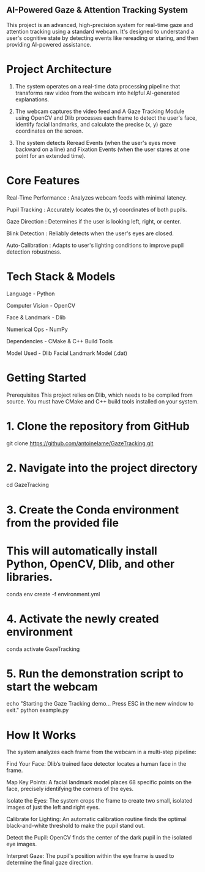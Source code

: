 ## AI-Powered Gaze & Attention Tracking System
This project is an advanced, high-precision system for real-time gaze and attention tracking using a standard webcam. It's designed to understand a user's cognitive state by detecting events like rereading or staring, and then providing AI-powered assistance.

# Project Architecture
1. The system operates on a real-time data processing pipeline that transforms raw video from the webcam into helpful AI-generated explanations.

2. The webcam captures the video feed and A Gaze Tracking Module using OpenCV and Dlib processes each frame to detect the user's face, identify facial landmarks, and calculate the precise (x, y) gaze coordinates on the screen.

3. The system detects Reread Events (when the user's eyes move backward on a line) and Fixation Events (when the user stares at one point for an extended time).

# Core Features
Real-Time Performance : Analyzes webcam feeds with minimal latency.

Pupil Tracking : Accurately locates the (x, y) coordinates of both pupils.

Gaze Direction : Determines if the user is looking left, right, or center.

Blink Detection : Reliably detects when the user's eyes are closed.

Auto-Calibration : Adapts to user's lighting conditions to improve pupil detection robustness.

# Tech Stack & Models
Language - Python 

Computer Vision - OpenCV

Face & Landmark - Dlib

Numerical Ops - NumPy

Dependencies - CMake & C++ Build Tools

Model Used - Dlib Facial Landmark Model (.dat)

# Getting Started
Prerequisites
This project relies on Dlib, which needs to be compiled from source. You must have CMake and C++ build tools installed on your system.

# 1. Clone the repository from GitHub
git clone https://github.com/antoinelame/GazeTracking.git

# 2. Navigate into the project directory
cd GazeTracking

# 3. Create the Conda environment from the provided file
# This will automatically install Python, OpenCV, Dlib, and other libraries.
conda env create -f environment.yml

# 4. Activate the newly created environment
conda activate GazeTracking

# 5. Run the demonstration script to start the webcam
echo "Starting the Gaze Tracking demo... Press ESC in the new window to exit."
python example.py

# How It Works
The system analyzes each frame from the webcam in a multi-step pipeline:

Find Your Face: Dlib’s trained face detector locates a human face in the frame.

Map Key Points: A facial landmark model places 68 specific points on the face, precisely identifying the corners of the eyes.

Isolate the Eyes: The system crops the frame to create two small, isolated images of just the left and right eyes.

Calibrate for Lighting: An automatic calibration routine finds the optimal black-and-white threshold to make the pupil stand out.

Detect the Pupil: OpenCV finds the center of the dark pupil in the isolated eye images.

Interpret Gaze: The pupil's position within the eye frame is used to determine the final gaze direction.


